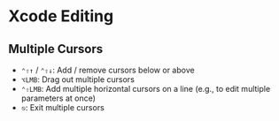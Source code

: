# Xcode Editing

## Multiple Cursors

- `⌃⇧↑` / `⌃⇧↓`: Add / remove cursors below or above
- `⌥LMB`: Drag out multiple cursors
- `⌃⇧LMB`: Add multiple horizontal cursors on a line (e.g., to edit multiple parameters at once)
- `⎋`: Exit multiple cursors
